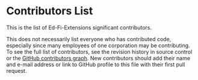 # Contributors List

This is the list of Ed-Fi-Extensions significant contributors.

This does not necessarily list everyone who has contributed code, especially
since many employees of one corporation may be contributing. To see the full
list of contributors, see the revision history in source control or the [GitHub
contributors
graph](https://github.com/Ed-Fi-Alliance-OSS/Ed-Fi-Extensions/graphs/contributors).
New contributors should add their name and e-mail address or link to GitHub
profile to this file with their first pull request.